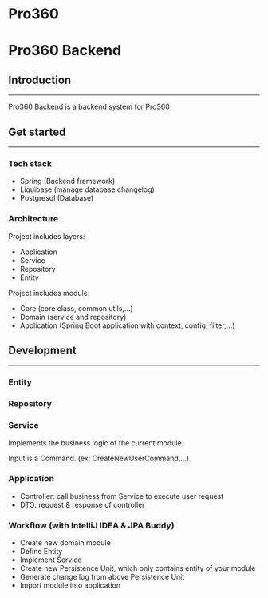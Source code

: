 # Pro360

# Pro360 Backend

## Introduction

---

Pro360 Backend is a backend system for Pro360

## Get started

---

### Tech stack

- Spring (Backend framework)
- Liquibase (manage database changelog)
- Postgresql (Database)

### Architecture

Project includes layers:

- Application
- Service
- Repository
- Entity

Project includes module:

- Core (core class, common utils,...)
- Domain (service and repository)
- Application (Spring Boot application with context, config, filter,...)

## Development

---

### Entity

### Repository

### Service

Implements the business logic of the current module.

Input is a Command. (ex: CreateNewUserCommand,...)

### Application

- Controller: call business from Service to execute user request
- DTO: request & response of controller

### Workflow (with IntelliJ IDEA & JPA Buddy)

- Create new domain module
- Define Entity
- Implement Service
- Create new Persistence Unit, which only contains entity of your module
- Generate change log from above Persistence Unit
- Import module into application